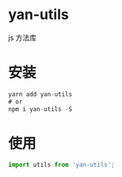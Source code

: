 # yan-utils

js 方法库

# 安装

```javascript
yarn add yan-utils
# or
npm i yan-utils -S
```

# 使用

```js
import utils from 'yan-utils';
```
